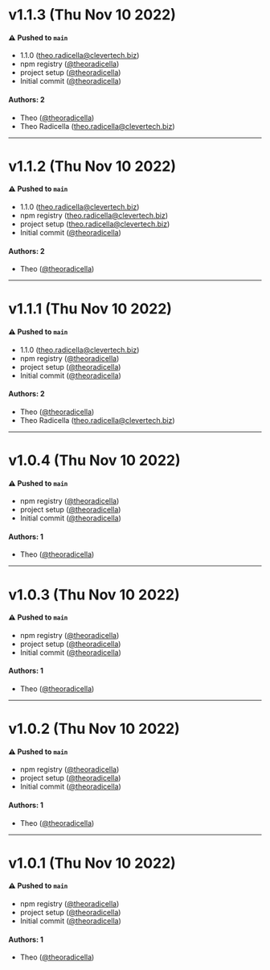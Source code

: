 # v1.1.3 (Thu Nov 10 2022)

#### ⚠️ Pushed to `main`

- 1.1.0 (theo.radicella@clevertech.biz)
- npm registry ([@theoradicella](https://github.com/theoradicella))
- project setup ([@theoradicella](https://github.com/theoradicella))
- Initial commit ([@theoradicella](https://github.com/theoradicella))

#### Authors: 2

- Theo ([@theoradicella](https://github.com/theoradicella))
- Theo Radicella (theo.radicella@clevertech.biz)

---

# v1.1.2 (Thu Nov 10 2022)

#### ⚠️ Pushed to `main`

- 1.1.0 (theo.radicella@clevertech.biz)
- npm registry (theo.radicella@clevertech.biz)
- project setup (theo.radicella@clevertech.biz)
- Initial commit ([@theoradicella](https://github.com/theoradicella))

#### Authors: 2

- Theo ([@theoradicella](https://github.com/theoradicella))

---

# v1.1.1 (Thu Nov 10 2022)

#### ⚠️ Pushed to `main`

- 1.1.0 (theo.radicella@clevertech.biz)
- npm registry ([@theoradicella](https://github.com/theoradicella))
- project setup ([@theoradicella](https://github.com/theoradicella))
- Initial commit ([@theoradicella](https://github.com/theoradicella))

#### Authors: 2

- Theo ([@theoradicella](https://github.com/theoradicella))
- Theo Radicella (theo.radicella@clevertech.biz)

---

# v1.0.4 (Thu Nov 10 2022)

#### ⚠️ Pushed to `main`

- npm registry ([@theoradicella](https://github.com/theoradicella))
- project setup ([@theoradicella](https://github.com/theoradicella))
- Initial commit ([@theoradicella](https://github.com/theoradicella))

#### Authors: 1

- Theo ([@theoradicella](https://github.com/theoradicella))

---

# v1.0.3 (Thu Nov 10 2022)

#### ⚠️ Pushed to `main`

- npm registry ([@theoradicella](https://github.com/theoradicella))
- project setup ([@theoradicella](https://github.com/theoradicella))
- Initial commit ([@theoradicella](https://github.com/theoradicella))

#### Authors: 1

- Theo ([@theoradicella](https://github.com/theoradicella))

---

# v1.0.2 (Thu Nov 10 2022)

#### ⚠️ Pushed to `main`

- npm registry ([@theoradicella](https://github.com/theoradicella))
- project setup ([@theoradicella](https://github.com/theoradicella))
- Initial commit ([@theoradicella](https://github.com/theoradicella))

#### Authors: 1

- Theo ([@theoradicella](https://github.com/theoradicella))

---

# v1.0.1 (Thu Nov 10 2022)

#### ⚠️ Pushed to `main`

- npm registry ([@theoradicella](https://github.com/theoradicella))
- project setup ([@theoradicella](https://github.com/theoradicella))
- Initial commit ([@theoradicella](https://github.com/theoradicella))

#### Authors: 1

- Theo ([@theoradicella](https://github.com/theoradicella))
